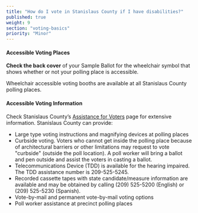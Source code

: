 ```yaml
---
title: "How do I vote in Stanislaus County if I have disabilities?"
published: true
weight: 9
section: "voting-basics"
priority: "Minor"
---
```


#### Accessible Voting Places  

**Check the back cover** of your Sample Ballot for the wheelchair symbol that shows whether or not your polling place is accessible.  

Wheelchair accessible voting booths are available at all Stanislaus County polling places.  

#### Accessible Voting Information  

Check Stanislaus County’s [Assistance for Voters](http://stanvote.com/assist-voter.shtm) page for extensive information. Stanislaus County can provide:  
- Large type voting instructions and magnifying devices at polling places  
- Curbside voting. Voters who cannot get inside the polling place because of architectural barriers or other limitations may request to vote "curbside" (outside the poll location). A poll worker will bring a ballot and pen outside and assist the voters in casting a ballot.  
- Telecommunications Device (TDD) is available for the hearing impaired. The TDD assistance number is 209-525-5245.  
- Recorded cassette tapes with state candidate/measure information are available and may be obtained by calling (209) 525-5200 (English) or (209) 525-5230 (Spanish).  
- Vote-by-mail and permanent vote-by-mail voting options  
- Poll worker assistance at precinct polling places  
